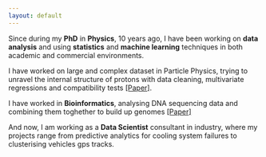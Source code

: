 ```yaml
---
layout: default
---
```


Since during my **PhD** in **Physics**, 10 years ago, I have been working on **data analysis** and using **statistics** 
and **machine learning** techniques in both academic and commercial environments.

I have worked on large and complex dataset in Particle Physics, 
trying to unravel the internal structure of protons with data cleaning, multivariate regressions and compatibility tests [[Paper]](https://arxiv.org/pdf/1310.5070.pdf).

I have worked in **Bioinformatics**, analysing DNA sequencing data and combining them toghether to build up genomes [[Paper]](https://www.nature.com/articles/s41598-017-03996-z)

And now, I am working as a **Data Scientist** consultant in industry, where my projects range from predictive analytics for cooling system failures to clusterising vehicles gps tracks.

<!---
## Tutorials
* * *
* [Use Folium to Map your geografical data](https://github.com/fg6/Tutorials/blob/master/Folium/how_to_folium.ipynb)
## Projects
* * *
## Kaggle Kernels
* * *
-->

